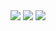 <div align="center">
  <img src="https://pimcore.com/academy/certificate-validation/badge/VKBWDTMJX1RG3PF">
  <img src="https://pimcore.com/academy/certificate-validation/badge/3BV2WFTJYGH4PCE">
  <img src="https://pimcore.com/academy/certificate-validation/badge/WGRUTDKL3NM2HSJ">
</div>
